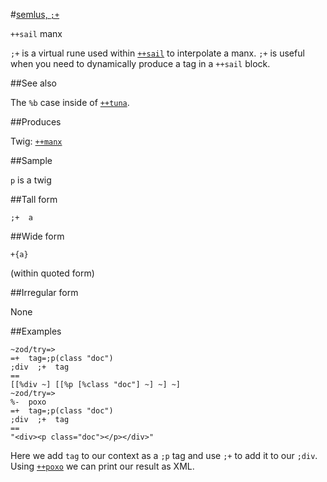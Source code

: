 #[semlus, `;+`](#smls)

`++sail` manx

`;+`  is a virtual rune used within [`++sail`]() to interpolate a manx. `;+` is useful when you need to dynamically produce a tag in a `++sail` block.

##See also

The `%b` case inside of [`++tuna`]().

##Produces

Twig: [`++manx`]()

##Sample

`p` is a twig

##Tall form

    ;+  a

##Wide form

    +{a}

(within quoted form)

##Irregular form

None

##Examples

    ~zod/try=> 
    =+  tag=;p(class "doc")
    ;div  ;+  tag
    ==
    [[%div ~] [[%p [%class "doc"] ~] ~] ~]
    ~zod/try=> 
    %-  poxo
    =+  tag=;p(class "doc")
    ;div  ;+  tag
    ==
    "<div><p class="doc"></p></div>"

Here we add `tag` to our context as a `;p` tag and use `;+` to add it to our `;div`. Using [`++poxo`]() we can print our result as XML.